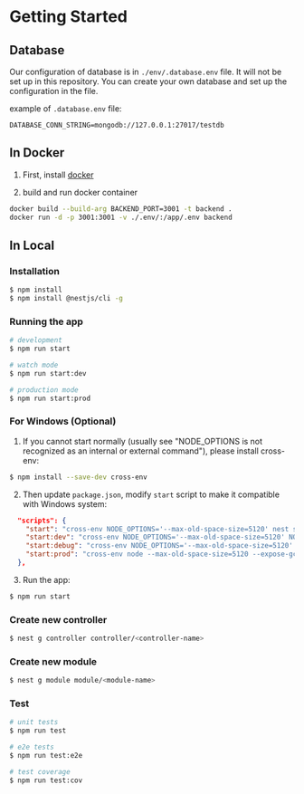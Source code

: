 # Getting Started

## Database
Our configuration of database is in `./env/.database.env` file. It will not be set up in this repository. 
You can create your own database and set up the configuration in the file.

example of `.database.env` file:
```env
DATABASE_CONN_STRING=mongodb://127.0.0.1:27017/testdb
```

## In Docker

1. First, install [docker](https://docs.docker.com/get-docker/)

2. build and run docker container

```bash
docker build --build-arg BACKEND_PORT=3001 -t backend .
docker run -d -p 3001:3001 -v ./.env/:/app/.env backend
```
## In Local

### Installation

```bash
$ npm install
$ npm install @nestjs/cli -g
```

### Running the app

```bash
# development
$ npm run start

# watch mode
$ npm run start:dev

# production mode
$ npm run start:prod
```
### For Windows (Optional)

1. If you cannot start normally (usually see "NODE_OPTIONS is not recognized as an internal or external command"), please install cross-env:

```bash
$ npm install --save-dev cross-env
```
2. Then update `package.json`, modify `start` script to make it compatible with Windows system:

```package.json
  "scripts": {
    "start": "cross-env NODE_OPTIONS='--max-old-space-size=5120' nest start",
    "start:dev": "cross-env NODE_OPTIONS='--max-old-space-size=5120' NODE_ENV=development nest start --watch",
    "start:debug": "cross-env NODE_OPTIONS='--max-old-space-size=5120' NODE_ENV=development nest start --debug --watch",
    "start:prod": "cross-env node --max-old-space-size=5120 --expose-gc dist/src/main",
  },
```

3. Run the app:

```bash
$ npm run start
```

### Create new controller

```bash
$ nest g controller controller/<controller-name>
```

### Create new module

```bash
$ nest g module module/<module-name>
```

### Test

```bash
# unit tests
$ npm run test

# e2e tests
$ npm run test:e2e

# test coverage
$ npm run test:cov
```